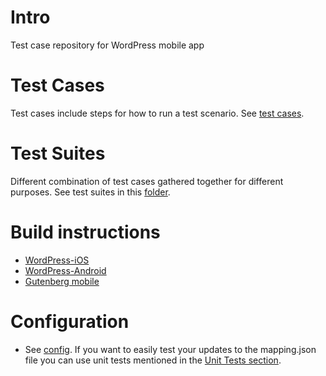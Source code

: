# Intro

Test case repository for WordPress mobile app

# Test Cases

Test cases include steps for how to run a test scenario. See [test cases](/test-cases).

# Test Suites

Different combination of test cases gathered together for different purposes. See test suites in this [folder](test-suites).

# Build instructions 

- [WordPress-iOS](https://github.com/wordpress-mobile/WordPress-iOS#build-instructions)
- [WordPress-Android](https://github.com/wordpress-mobile/WordPress-Android#build-instructions)
- [Gutenberg mobile](https://github.com/wordpress-mobile/gutenberg-mobile#getting-started)

# Configuration

- See [config](/config). If you want to easily test your updates to the mapping.json file you can use unit tests mentioned in the [Unit Tests section](https://github.com/wordpress-mobile/test-case-reminder-bot#unit-tests).


